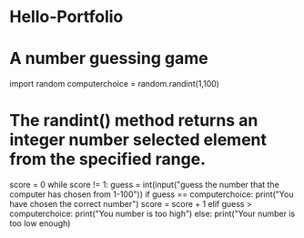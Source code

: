# Hello-Portfolio
# A number guessing game

import random 
 computerchoice = random.randint(1,100)
# The randint() method returns an integer number selected element from the specified range.
score = 0
while score != 1:
  guess = int(input("guess the number that the computer has chosen from 1-100"))
    if guess == computerchoice:
    print("You have chosen the correct number")
    score = score + 1 
  elif  guess > computerchoice:
    print("You number is too high")
  else:
    print("Your number is too low  enough)
